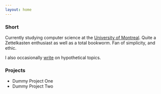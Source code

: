 ```yaml
---
layout: home
---
```

### Short
Currently studying computer science at the [University of Montreal](https://www.umontreal.ca/en/). Quite a Zettelkasten enthusiast as well as a total bookworm. Fan of simplicity, and ethic.

I also occasionally [write](blog) on hypothetical topics.

### Projects
* Dummy Project One
* Dummy Project Two
